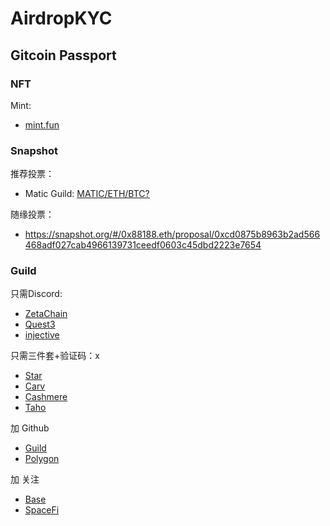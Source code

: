 # AirdropKYC

## Gitcoin Passport
### NFT

Mint:
- [mint.fun](https://mint.fun/feed/free?chain=ethereum)

### Snapshot

推荐投票：
- Matic Guild: [MATIC/ETH/BTC?](https://snapshot.org/#/meiridi.eth/proposal/0x3a2fb0220da2b5f295bd23ef8cc13c8104eddefd6430039c8e684dc66c7287b0)

随缘投票：
- https://snapshot.org/#/0x88188.eth/proposal/0xcd0875b8963b2ad566468adf027cab4966139731ceedf0603c45dbd2223e7654

### Guild

只需Discord:
- [ZetaChain](https://guild.xyz/zetachain)
- [Quest3](https://guild.xyz/quest3)
- [injective](https://guild.xyz/injective)

只需三件套+验证码：x
- [Star](https://guild.xyz/starprotocol)
- [Carv](https://guild.xyz/carv)
- [Cashmere](https://guild.xyz/cashmerelabs)
- [Taho](https://guild.xyz/cashmerelabs)

加 Github
- [Guild](https://guild.xyz/our-guild)
- [Polygon](https://guild.xyz/polygon)

加 关注
- [Base](https://guild.xyz/buildonbase)
- [SpaceFi](https://guild.xyz/spacefi)